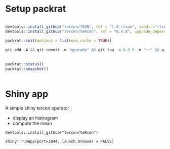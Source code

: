 # Setup packrat 

```R

devtools::install_github("tercen/TSON", ref = "1.4-rtson", subdir="rtson", upgrade_dependencies = TRUE)
devtools::install_github("tercen/teRcen", ref = "0.4.8", upgrade_dependencies = TRUE)

packrat::init(options = list(use.cache = TRUE))
  
git add -A && git commit -m "upgrade" && git tag -a 0.0.9 -m "++" && git push && git push --tags
  
  
packrat::status()
packrat::snapshot()
 
```

# Shiny app

A simple shiny tercen operator :
 - display an histrogram
 - compute the mean
 
```
devtools::install_github("tercen/teRcen")

shiny::runApp(port=3044, launch.browser = FALSE)
```

 





